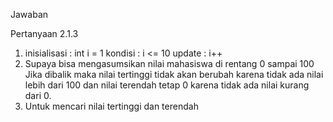 Jawaban  

Pertanyaan 2.1.3
1.  inisialisasi    : int i = 1
    kondisi         : i <= 10
    update          : i++
2.  Supaya bisa mengasumsikan nilai mahasiswa di rentang 0 sampai 100  
    Jika dibalik maka nilai tertinggi tidak akan berubah karena tidak ada nilai lebih dari 100 dan nilai terendah tetap 0 karena tidak ada nilai kurang dari 0.
3.  Untuk mencari nilai tertinggi dan terendah
